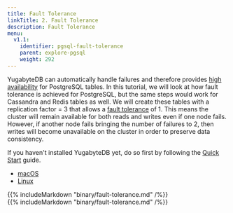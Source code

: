 ```yaml
---
title: Fault Tolerance
linkTitle: 2. Fault Tolerance
description: Fault Tolerance
menu:
  v1.1:
    identifier: pgsql-fault-tolerance
    parent: explore-pgsql
    weight: 292
---
```


YugabyteDB can automatically handle failures and therefore provides [high availability](../../../architecture/core-functions/high-availability/) for PostgreSQL tables. In this tutorial, we will look at how fault tolerance is achieved for PostgreSQL, but the same steps would work for Cassandra and Redis tables as well. We will create these tables with a replication factor = 3 that allows a [fault tolerance](../../../architecture/concepts/replication/) of 1. This means the cluster will remain available for both reads and writes even if one node fails. However, if another node fails bringing the number of failures to 2, then writes will become unavailable on the cluster in order to preserve data consistency.


If you haven't installed YugabyteDB yet, do so first by following the [Quick Start](../../../quick-start/install/) guide.

<ul class="nav nav-tabs nav-tabs-yb">
  <li >
    <a href="#macos" class="nav-link active" id="macos-tab" data-toggle="tab" role="tab" aria-controls="macos" aria-selected="true">
      <i class="fab fa-apple" aria-hidden="true"></i>
      macOS
    </a>
  </li>
  <li>
    <a href="#linux" class="nav-link" id="linux-tab" data-toggle="tab" role="tab" aria-controls="linux" aria-selected="false">
      <i class="fab fa-linux" aria-hidden="true"></i>
      Linux
    </a>
  </li>
  <!--
  <li>
    <a href="#docker" class="nav-link" id="docker-tab" data-toggle="tab" role="tab" aria-controls="docker" aria-selected="false">
      <i class="fab fa-docker" aria-hidden="true"></i>
      Docker
    </a>
  </li>
  -->
</ul>

<div class="tab-content">
  <div id="macos" class="tab-pane fade show active" role="tabpanel" aria-labelledby="macos-tab">
    {{% includeMarkdown "binary/fault-tolerance.md" /%}}
  </div>
  <div id="linux" class="tab-pane fade" role="tabpanel" aria-labelledby="linux-tab">
    {{% includeMarkdown "binary/fault-tolerance.md" /%}}
  </div>
   <!--
  <div id="docker" class="tab-pane fade" role="tabpanel" aria-labelledby="docker-tab">
    {{% includeMarkdown "docker/fault-tolerance.md" /%}}
  </div>
  -->
</div>

